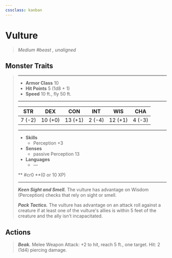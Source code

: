 ```yaml
---
cssclass: kanban
---
```


# Vulture
>*Medium #beast , unaligned*
## Monster Traits
>___
>- **Armor Class** 10
>- **Hit Points** 5 (1d8 + 1)
>- **Speed** 10 ft., fly 50 ft.
>___
>|STR|DEX|CON|INT|WIS|CHA|
>|:---:|:---:|:---:|:---:|:---:|:---:|
>|7 (-2)|10 (+0)|13 (+1)|2 (-4)|12 (+1)|4 (-3)|
>___
>- **Skills**
>	 - Perception +3
>- **Senses**
>	 - passive Perception 13
>- **Languages**
>	 - —
>
> ** #cr0 **(0 or 10 XP)
>___
>***Keen Sight and Smell.*** The vulture has advantage on Wisdom (Perception) checks that rely on sight or smell.  
>
>***Pack Tactics.*** The vulture has advantage on an attack roll against a creature if at least one of the vulture's allies is within 5 feet of the creature and the ally isn't incapacitated.  
>
## Actions
>***Beak.*** Melee Weapon Attack: +2 to hit, reach 5 ft., one target. Hit: 2 (1d4) piercing damage.